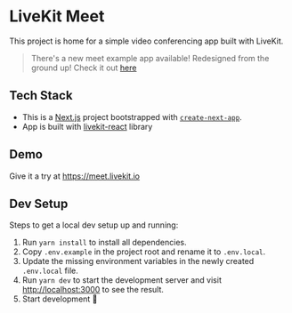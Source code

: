 # LiveKit Meet

This project is home for a simple video conferencing app built with LiveKit.

> There's a new meet example app available! Redesigned from the ground up! Check it out [here](https://github.com/livekit/components-js)

## Tech Stack

- This is a [Next.js](https://nextjs.org/) project bootstrapped with [`create-next-app`](https://github.com/vercel/next.js/tree/canary/packages/create-next-app).
- App is built with [livekit-react](https://github.com/livekit/livekit-react/) library

## Demo

Give it a try at https://meet.livekit.io

## Dev Setup

Steps to get a local dev setup up and running:

1. Run `yarn install` to install all dependencies.
2. Copy `.env.example` in the project root and rename it to `.env.local`.
3. Update the missing environment variables in the newly created `.env.local` file.
4. Run `yarn dev` to start the development server and visit [http://localhost:3000](http://localhost:3000) to see the result.
5. Start development 🎉

